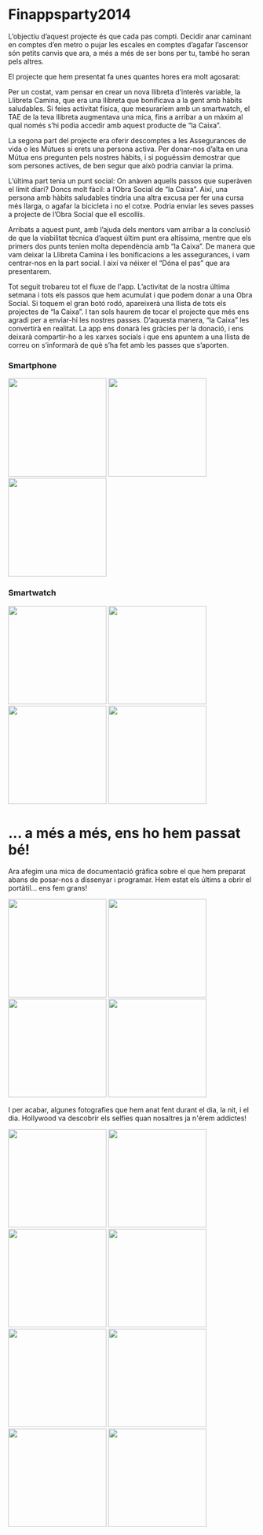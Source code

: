 Finappsparty2014
================

L’objectiu d’aquest projecte és que cada pas compti. Decidir anar caminant en comptes d’en metro o pujar les escales en comptes d’agafar l’ascensor són petits canvis que ara, a més a més de ser bons per tu, també ho seran pels altres.

El projecte que hem presentat fa unes quantes hores era molt agosarat:

Per un costat, vam pensar en crear un nova llibreta d’interès variable, la Llibreta Camina, que era una llibreta que bonificava a la gent amb hàbits saludables.  Si feies activitat física, que mesuraríem amb un smartwatch, el TAE de la teva llibreta augmentava una mica, fins a arribar a un màxim al qual només s’hi podia accedir amb aquest producte de “la Caixa”.

La segona part del projecte era oferir descomptes a les Assegurances de vida o les Mútues si erets una persona activa. Per donar-nos d’alta en una Mútua ens pregunten pels nostres hàbits, i si poguéssim demostrar que som persones actives, de ben segur que això podria canviar la prima.

L’última part tenia un punt social: On anàven aquells passos que superàven el límit diari? Doncs molt fàcil: a l’Obra Social de “la Caixa”. Així, una persona amb hàbits saludables tindria una altra excusa per fer una cursa més llarga, o agafar la bicicleta i no el cotxe. Podria enviar les seves passes a projecte de l’Obra Social que ell escollís.

Arribats a aquest punt, amb l’ajuda dels mentors vam arribar a la conclusió de que la viabilitat tècnica d’aquest últim punt era altíssima, mentre que els primers dos punts tenien molta dependència amb “la Caixa”. De manera que vam deixar la Llibreta Camina i les bonificacions a les assegurances, i vam centrar-nos en la part social. I així va néixer el “Dóna el pas” que ara presentarem.

Tot seguit trobareu tot el fluxe de l'app. L’activitat de la nostra última setmana i tots els passos que hem acumulat i que podem donar a una Obra Social. Si toquem el gran botó rodó, apareixerà una llista de tots els projectes de “la Caixa”. I tan sols haurem de tocar el projecte que més ens agradi per a enviar-hi les nostres passes. D’aquesta manera, “la Caixa” les convertirà en realitat. La app ens donarà les gràcies per la donació, i ens deixarà compartir-ho a les xarxes socials i que ens apuntem a una llista de correu on s’informarà de què s’ha fet amb les passes que s’aporten.

<h3>Smartphone</h3>

<img src="http://fewlaps.com/xtra/finappsparty2014/donaelpas2.png" width="200px">
<img src="http://fewlaps.com/xtra/finappsparty2014/donaelpas3.png" width="200px">
<img src="http://fewlaps.com/xtra/finappsparty2014/donaelpas1.png" width="200px">

<h3>Smartwatch</h3>

<img src="http://fewlaps.com/xtra/finappsparty2014/wear1.jpg" width="200px">
<img src="http://fewlaps.com/xtra/finappsparty2014/wear2.jpg" width="200px">
<img src="http://fewlaps.com/xtra/finappsparty2014/wear3.jpg" width="200px">
<img src="http://fewlaps.com/xtra/finappsparty2014/wear4.jpg" width="200px">

... a més a més, ens ho hem passat bé!
================

Ara afegim una mica de documentació gràfica sobre el que hem preparat abans de posar-nos a dissenyar i programar. Hem estat els últims a obrir el portàtil... ens fem grans!

<img src="http://fewlaps.com/xtra/finappsparty2014/docu2.jpg" width="200px">
<img src="http://fewlaps.com/xtra/finappsparty2014/docu3.jpg" width="200px">
<img src="http://fewlaps.com/xtra/finappsparty2014/docu4.jpg" width="200px">
<img src="http://fewlaps.com/xtra/finappsparty2014/docu5.jpg" width="200px">


I per acabar, algunes fotografies que hem anat fent durant el dia, la nit, i el dia. Hollywood va descobrir els selfies quan nosaltres ja n'érem addictes!

<img src="http://fewlaps.com/xtra/finappsparty2014/festa1.jpg" width="200px">
<img src="http://fewlaps.com/xtra/finappsparty2014/festa2.jpg" width="200px">
<img src="http://fewlaps.com/xtra/finappsparty2014/festa3.jpg" width="200px">
<img src="http://fewlaps.com/xtra/finappsparty2014/festa5.jpg" width="200px">
<img src="http://fewlaps.com/xtra/finappsparty2014/festa7.jpg" width="200px">
<img src="http://fewlaps.com/xtra/finappsparty2014/festa8.jpg" width="200px">
<img src="http://fewlaps.com/xtra/finappsparty2014/festa9.jpg" width="200px">
<img src="http://fewlaps.com/xtra/finappsparty2014/festa10.jpg" width="200px">
